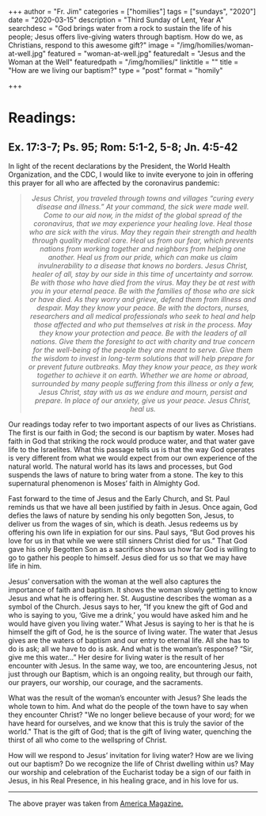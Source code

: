 +++
author = "Fr. Jim"
categories = ["homilies"]
tags = ["sundays", "2020"]
date = "2020-03-15"
description = "Third Sunday of Lent, Year A"
searchdesc = "God brings water from a rock to sustain the life of his people; Jesus offers live-giving waters through baptism. How do we, as Christians, respond to this awesome gift?"
image = "/img/homilies/woman-at-well.jpg"
featured = "woman-at-well.jpg"
featuredalt = "Jesus and the Woman at the Well"
featuredpath = "/img/homilies/"
linktitle = ""
title = "How are we living our baptism?"
type = "post"
format = "homily"

+++

# Readings:
## Ex. 17:3-7; Ps. 95; Rom: 5:1-2, 5-8; Jn. 4:5-42

In light of the recent declarations by the President, the World Health Organization, and the CDC, I would like to invite everyone to join in offering this prayer for all who are affected by the coronavirus pandemic:

><center><i>Jesus Christ, you traveled through towns and villages “curing every disease and illness.” At your command, the sick were made well. Come to our aid now, in the midst of the global spread of the coronavirus, that we may experience your healing love.
>Heal those who are sick with the virus. May they regain their strength and health through quality medical care.
>Heal us from our fear, which prevents nations from working together and neighbors from helping one another.  
>Heal us from our pride, which can make us claim invulnerability to a disease that knows no borders.  
>Jesus Christ, healer of all, stay by our side in this time of uncertainty and sorrow.  
>Be with those who have died from the virus. May they be at rest with you in your eternal peace.  
>Be with the families of those who are sick or have died. As they worry and grieve, defend them from illness and despair. May they know your peace.  
>Be with the doctors, nurses, researchers and all medical professionals who seek to heal and help those affected and who put themselves at risk in the process. May they know your protection and peace.  
>Be with the leaders of all nations. Give them the foresight to act with charity and true concern for the well-being of the people they are meant to serve. Give them the wisdom to invest in long-term solutions that will help prepare for or prevent future outbreaks. May they know your peace, as they work together to achieve it on earth.  
>Whether we are home or abroad, surrounded by many people suffering from this illness or only a few, Jesus Christ, stay with us as we endure and mourn, persist and prepare. In place of our anxiety, give us your peace.  
>Jesus Christ, heal us.</center></i>  

Our readings today refer to two important aspects of our lives as Christians. The first is our faith in God; the second is our baptism by water. Moses had faith in God that striking the rock would produce water, and that water gave life to the Israelites. What this passage tells us is that the way God operates is very different from what we would expect from our own experience of the natural world. The natural world has its laws and processes, but God suspends the laws of nature to bring water from a stone. The key to this supernatural phenomenon is Moses’ faith in Almighty God.

Fast forward to the time of Jesus and the Early Church, and St. Paul reminds us that we have all been justified by faith in Jesus. Once again, God defies the laws of nature by sending his only begotten Son, Jesus, to deliver us from the wages of sin, which is death. Jesus redeems us by offering his own life in expiation for our sins. Paul says, “But God proves his love for us in that while we were still sinners Christ died for us.” That God gave his only Begotten Son as a sacrifice shows us how far God is willing to go to gather his people to himself. Jesus died for us so that we may have life in him.

Jesus’ conversation with the woman at the well also captures the importance of faith and baptism. It shows the woman slowly getting to know Jesus and what he is offering her. St. Augustine describes the woman as a symbol of the Church. Jesus says to her, “If you knew the gift of God and who is saying to you, ‘Give me a drink,’ you would have asked him and he would have given you living water.” What Jesus is saying to her is that he is himself the gift of God, he is the source of living water. The water that Jesus gives are the waters of baptism and our entry to eternal life. All she has to do is ask; all we have to do is ask. And what is the woman’s response? “Sir, give me this water...” Her desire for living water is the result of her encounter with Jesus. In the same way, we too, are encountering Jesus, not just through our Baptism, which is an ongoing reality, but through our faith, our prayers, our worship, our courage, and the sacraments.

What was the result of the woman’s encounter with Jesus? She leads the whole town to him. And what do the people of the town have to say when they encounter Christ? "We no longer believe because of your word; for we have heard for ourselves, and we know that this is truly the savior of the world." That is the gift of God; that is the gift of living water, quenching the thirst of all who come to the wellspring of Christ.

How will we respond to Jesus’ invitation for living water? How are we living out our baptism? Do we recognize the life of Christ dwelling within us? May our worship and celebration of the Eucharist today be a sign of our faith in Jesus, in his Real Presence, in his healing grace, and in his love for us.

---

The above prayer was taken from [America Magazine.](https://www.americamagazine.org/faith/2020/03/02/coronavirus-prayer)
